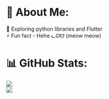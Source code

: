 # 💫 About Me:
🔭 Exploring python libraries and Flutter<br>⚡ Fun fact - Hehe ᓚᘏᗢ (meow meow)

# 📊 GitHub Stats:
![](https://github-readme-stats.vercel.app/api?username=ooprathamm&theme=transparent&hide_border=true&include_all_commits=true&count_private=false)<br/>
![](https://github-readme-stats.vercel.app/api/top-langs/?username=ooprathamm&theme=transparent&hide_border=true&include_all_commits=true&count_private=false&layout=compact)
